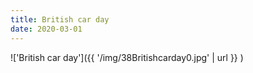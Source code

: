 ```yaml
---
title: British car day
date: 2020-03-01
---
```


!['British car day']({{ '/img/38Britishcarday0.jpg' | url }} )
<br>
